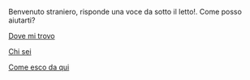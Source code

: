 Benvenuto straniero, risponde una voce da sotto il letto!. Come posso aiutarti?

[Dove mi trovo](dove/dove.md)

[Chi sei](chi/chi.md)

[Come esco da qui](uscita/uscita.md)
